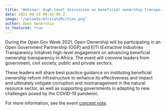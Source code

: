 ```yaml
---
title: 'Webinar: High-level discussion on beneficial ownership transparency in Africa'
date: 2021-04-29 08:43:00 Z
image: "/uploads/Africa%20cities.png"
author: Open Ownership
is_featured: true
---
```


During the Open Gov Week 2021, Open Ownership will be participating in an Open Government Partnership (OGP) and EITI (Extractive Industries Transparency Initative) high-level engagement on advancing beneficial ownership transparency in Africa. The event will convene leaders from government, civil society, public and private sectors. 

These leaders will share best practice guidance on instituting beneficial ownership reform infrastructure to enhance its effectiveness and impact and ultimately mitigate corruption and mismanagement in the natural resource sector, as well as supporting governments in adapting to new challenges posed by the COVID-19 pandemic. 

For more information, see the event [concept note](https://eiti.org/files/documents/external_ogp_eiti_africa_bot_event.pdf).